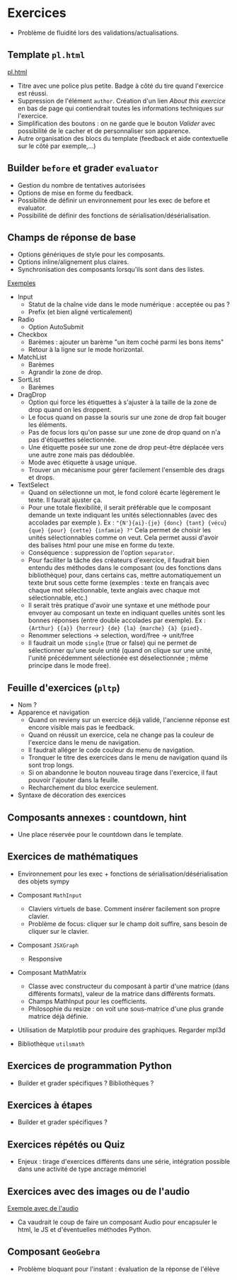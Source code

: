 # Exercices

- Problème de fluidité lors des validations/actualisations.

## Template `pl.html`

[pl.html](apps/playexo/templates/playexo/pl.html)

* Titre avec une police plus petite. Badge à côté du tire quand l'exercice est réussi.
* Suppression de l'élément `author`. Création d'un lien *About this exercice* en bas de page qui contiendrait toutes les informations techniques sur l'exercice.
* Simplification des boutons  : on ne garde que le bouton *Valider* avec possibilité de le cacher et de personnaliser son apparence.
* Autre organisation des blocs du template (feedback et aide contextuelle sur le côté par exemple,...) 

## Builder `before` et grader `evaluator`

- Gestion du nombre de tentatives autorisées
- Options de mise en forme du feedback.
- Possibilité de définir un environnement pour les exec de before et evaluator.
- Possibilité de définir des fonctions de sérialisation/désérialisation.

## Champs de réponse de base

- Options génériques de style pour les composants.
- Options inline/alignement plus claires.
- Synchronisation des composants lorsqu'ils sont dans des listes.

[Exemples](https://pl.u-pem.fr/activity/play/256/)

- Input
  - Statut de la chaîne vide dans le mode numérique : acceptée ou pas ?
  - Prefix (et bien aligné verticalement)
- Radio
  - Option AutoSubmit
- Checkbox
  - Barèmes : ajouter un barème "un item coché parmi les bons items"
  - Retour à la ligne sur le mode horizontal.
- MatchList
  - Barèmes
  - Agrandir la zone de drop.
- SortList
  - Barèmes
- DragDrop
  - Option qui force les étiquettes à s'ajuster à la taille de la zone de drop quand on les droppent.
  - Le focus quand on passe la souris sur une zone de drop fait bouger les éléments.
  - Pas de focus lors qu'on passe sur une zone de drop quand on n'a pas d'étiquettes sélectionnée.
  - Une étiquette posée sur une zone de drop peut-être déplacée vers une autre zone mais pas dédoublée.
  - Mode avec étiquette à usage unique.
  - Trouver un mécanisme pour gérer facilement l'ensemble des drags et drops.
- TextSelect
  - Quand on sélectionne un mot, le fond coloré écarte légèrement le texte. Il faurait ajuster ça.
  - Pour une totale flexibilité, il serait préférable que le composant demande un texte indiquant les unités sélectionnables (avec des accolades par exemple ). Ex : `"{N'}{ai}-{je} {donc} {tant} {vécu} {que} {pour} {cette} {infamie} ?"`
  Cela permet de choisir les unités sélectionnables comme on veut. Cela permet aussi d'avoir des balises html pour une mise en forme du texte.
  - Conséquence : suppression de l'option `separator`.
  - Pour faciliter la tâche des créateurs d'exercice, il faudrait bien entendu des méthodes dans le composant (ou des fonctions dans bibliothèque) pour, dans certains cas, mettre automatiquement un texte brut sous cette forme (exemples : texte en français avec chaque mot sélectionnable, texte anglais avec chaque mot sélectionnable, etc.)
  - Il serait très pratique d'avoir une syntaxe et une méthode pour envoyer au composant un texte en indiquant quelles unités sont les bonnes réponses (entre double accolades par exemple). Ex :  `{Arthur} {{a}} {horreur} {de} {la} {marche} {à} {pied}.`
  - Renommer selections -> selection, word/free -> unit/free
  - Il faudrait un mode `single` (true or false) qui ne permet de sélectionner qu'une seule unité (quand on clique sur une unité, l'unité précédemment sélectionée est déselectionnée ; même principe dans le mode free).

## Feuille d'exercices (`pltp`)

- Nom ?
- Apparence et navigation
  - Quand on revieny sur un exercice déjà validé, l'ancienne réponse est encore visible mais pas le feedback.
  - Quand on réussit un exercice, cela ne change pas la couleur de l'exercice dans le menu de navigation.
  - Il faudrait alléger le code couleur du menu de navigation.
  - Tronquer le titre des exercices dans le menu de navigation quand ils sont trop longs.
  - Si on abandonne le bouton nouveau tirage dans l'exercice, il faut pouvoir l'ajouter dans la feuille.
  - Recharchement du bloc exercice seulement.
- Syntaxe de décoration des exercices


## Composants annexes : countdown, hint

- Une place réservée pour le countdown dans le template.

## Exercices de mathématiques

- Environnement pour les exec + fonctions de sérialisation/désérialisation des objets sympy
- Composant `MathInput`
  - Claviers virtuels de base. Comment insérer facilement son propre clavier.
  - Problème de focus: cliquer sur le champ doit suffire, sans besoin de cliquer sur le clavier.
- Composant `JSXGraph`
  - Responsive
- Composant MathMatrix
  - Classe avec constructeur du composant à partir d'une matrice (dans différents formats), valeur de la matrice dans différents formats.
  - Champs MathInput pour les coefficients.
  - Philosophie du resize : on voit une sous-matrice d'une plus grande matrice déjà définie.
  
- Utilisation de Matplotlib pour produire des graphiques. Regarder mpl3d
- Bibliothèque `utilsmath`

## Exercices de programmation Python

- Builder et grader spécifiques ? Bibliothèques ?

## Exercices à étapes

- Builder et grader spécifiques ?

## Exercices répétés ou Quiz

- Enjeux : tirage d'exercices différents dans une série, intégration possible dans une activité de type ancrage mémoriel

## Exercices avec des images ou de l'audio

[Exemple avec de l'audio](https://pl.u-pem.fr/filebrowser/option?name=test_pl&path=Yggdrasil/Languages/English/listening_numbers.pl)
- Ca vaudrait le coup de faire un composant Audio pour encapsuler le html, le JS et d'éventuelles méthodes Python.

## Composant `GeoGebra`

- Problème bloquant pour l'instant : évaluation de la réponse de l'élève
